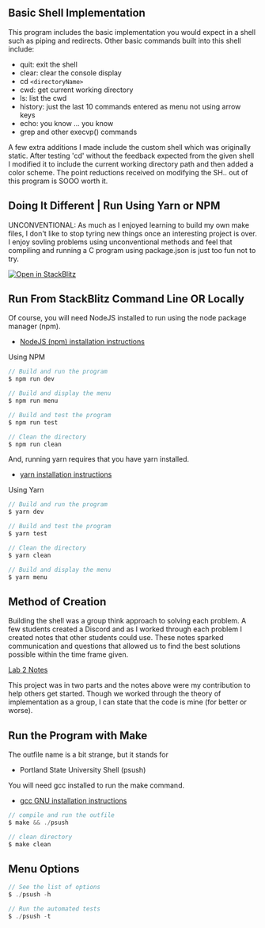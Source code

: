## Basic Shell Implementation

This program includes the basic implementation you would expect in a shell such as piping and redirects. Other basic commands built into this shell include:

- quit: exit the shell
- clear: clear the console display
- cd `<directoryName>`
- cwd: get current working directory
- ls: list the cwd
- history: just the last 10 commands entered as menu not using arrow keys
- echo: you know ... you know
- grep and other execvp() commands

A few extra additions I made include the custom shell which was originally static. After testing 'cd' without the feedback expected from the given shell I modified it to include the current working directory path and then added a color scheme. The point reductions received on modifying the SH.. out of this program is SOOO worth it.

## Doing It Different | Run Using Yarn or NPM

UNCONVENTIONAL: As much as I enjoyed learning to build my own make files, I don't like to stop tyring new things once an interesting project is over. I enjoy sovling problems using unconventional methods and feel that compiling and running a C program using package.json is just too fun not to try.

[![Open in StackBlitz](https://developer.stackblitz.com/img/open_in_stackblitz.svg)](https://stackblitz.com/github/hickamt/PSU-Shell/)

## Run From StackBlitz Command Line OR Locally

Of course, you will need NodeJS installed to run using the node package manager (npm).

- [NodeJS (npm) installation instructions](https://nodejs.org/en/download/)

Using NPM

```c
// Build and run the program
$ npm run dev

// Build and display the menu
$ npm run menu

// Build and test the program
$ npm run test

// Clean the directory
$ npm run clean
```

And, running yarn requires that you have yarn installed.

- [yarn installation instructions](https://classic.yarnpkg.com/lang/en/docs/install/#windows-stable)

Using Yarn

```c
// Build and run the program
$ yarn dev

// Build and test the program
$ yarn test

// Clean the directory
$ yarn clean

// Build and display the menu
$ yarn menu
```

## Method of Creation

Building the shell was a group think approach to solving each problem. A few students created a Discord and as I worked through each problem I created notes that other students could use. These notes sparked communication and questions that allowed us to find the best solutions possible within the time frame given.

[Lab 2 Notes](./LAB2_NOTES.md)

This project was in two parts and the notes above were my contribution to help others get started. Though we worked through the theory of implementation as a group, I can state that the code is mine (for better or worse).

## Run the Program with Make

The outfile name is a bit strange, but it stands for

- Portland State University Shell (psush)

You will need gcc installed to run the make command.

- [gcc GNU installation instructions](https://gcc.gnu.org/install/)

```c
// compile and run the outfile
$ make && ./psush

// clean directory
$ make clean
```

## Menu Options

```c
// See the list of options
$ ./psush -h

// Run the automated tests
$ ./psush -t
```
